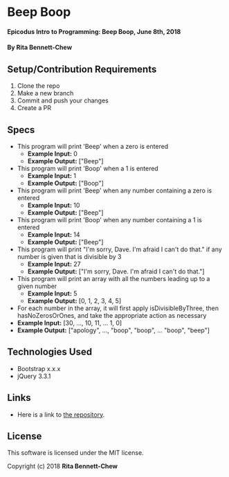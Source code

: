 # Beep Boop

#### Epicodus Intro to Programming: Beep Boop, June 8th, 2018

#### By Rita Bennett-Chew

## Setup/Contribution Requirements

1. Clone the repo
1. Make a new branch
1. Commit and push your changes
1. Create a PR

## Specs

* This program will print 'Beep' when a zero is entered
  * **Example Input:** 0
  * **Example Output:** ["Beep"]
* This program will print 'Boop' when a 1 is entered
  * **Example Input:** 1
  * **Example Output:** ["Boop"]
* This program will print 'Beep' when any number containing a zero is entered
  * **Example Input:** 10
  * **Example Output:** ["Beep"]
* This program will print 'Boop' when any number containing a 1 is entered
  * **Example Input:** 14
  * **Example Output:** ["Beep"]
* This program will print "I'm sorry, Dave. I'm afraid I can't do that." if any number is given that is divisible by 3
  * **Example Input:** 27
  * **Example Output:** ["I'm sorry, Dave. I'm afraid I can't do that."]
* This program will print an array with all the numbers leading up to a given number
  * **Example Input:** 5
  * **Example Output:** [0, 1, 2, 3, 4, 5]
* For each number in the array, it will first apply isDivisibleByThree, then hasNoZerosOrOnes, and take the appropriate action as necessary
* **Example Input:** [30, ..., 10, 11, ... 1, 0]
* **Example Output:** ["apology", ..., "boop", "boop", ... "boop", "beep"]

## Technologies Used

* Bootstrap x.x.x
* jQuery 3.3.1

## Links

* Here is a link to [the repository](https://github.com/ritabc/beep-boop).

## License

This software is licensed under the MIT license.

Copyright (c) 2018 **Rita Bennett-Chew**
